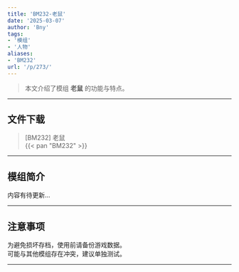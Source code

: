 ```yaml
---
title: 'BM232-老鼠'
date: '2025-03-07'
author: 'Bny'
tags:
- '模组'
- '人物'
aliases:
- 'BM232'
url: '/p/273/'
---
```


> 本文介绍了模组 **老鼠** 的功能与特点。

---

## 文件下载

> [BM232] 老鼠  
{{< pan "BM232" >}}  

---

## 模组简介

>  
内容有待更新...  

---

## 注意事项

>  
为避免损坏存档，使用前请备份游戏数据。  
可能与其他模组存在冲突，建议单独测试。  

---

